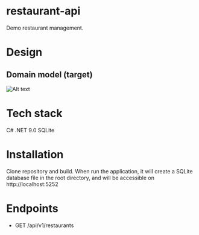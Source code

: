 # restaurant-api
Demo restaurant management.

# Design
## Domain model (target)
![Alt text](../images/DomainModel.jpg)

# Tech stack
C# .NET 9.0
SQLite

# Installation
Clone repository and build. When run the application, it will create a SQLite database file in the root directory,
and will be accessible on http://localhost:5252

# Endpoints
- GET /api/v1/restaurants
